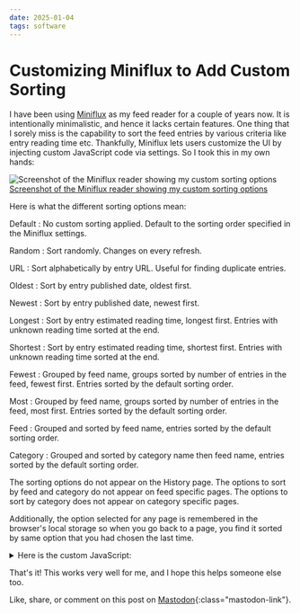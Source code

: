 ```yaml
---
date: 2025-01-04
tags: software
---
```


# Customizing Miniflux to Add Custom Sorting

I have been using [Miniflux](https://miniflux.app/) as my feed reader for a couple of years now. It is intentionally minimalistic, and hence it lacks certain features. One thing that I sorely miss is the capability to sort the feed entries by various criteria like entry reading time etc. Thankfully, Miniflux lets users customize the UI by injecting custom JavaScript code via settings. So I took this in my own hands:

![Screenshot of the Miniflux reader showing my custom sorting options](https://fantastic.earth/system/media_attachments/files/113/769/651/212/783/903/original/dfe5435c5346c89d.png "Screenshot of the customized Miniflux reader web app showing a dropdown of sorting options")
[Screenshot of the Miniflux reader showing my custom sorting options](https://fantastic.earth/system/media_attachments/files/113/769/651/212/783/903/original/dfe5435c5346c89d.png)

Here is what the different sorting options mean:

Default
: No custom sorting applied. Default to the sorting order specified in the Miniflux settings.

Random
: Sort randomly. Changes on every refresh.

URL
: Sort alphabetically by entry URL. Useful for finding duplicate entries.

Oldest
: Sort by entry published date, oldest first.

Newest
: Sort by entry published date, newest first.

Longest
: Sort by entry estimated reading time, longest first. Entries with unknown reading time sorted at the end.

Shortest
: Sort by entry estimated reading time, shortest first. Entries with unknown reading time sorted at the end.

Fewest
: Grouped by feed name, groups sorted by number of entries in the feed, fewest first. Entries sorted by the default sorting order.

Most
: Grouped by feed name, groups sorted by number of entries in the feed, most first. Entries sorted by the default sorting order.

Feed
: Grouped and sorted by feed name, entries sorted by the default sorting order.

Category
: Grouped and sorted by category name then feed name, entries sorted by the default sorting order.

The sorting options do not appear on the History page. The options to sort by feed and category do
not appear on feed specific pages. The options to sort by category does
not appear on category specific pages.

Additionally, the option selected for any page is remembered in the browser's local storage so
when you go back to a page, you find it sorted by same option that you had chosen the last time.

<details markdown="1">
<summary>Here is the custom JavaScript:</summary>

```js
(function () {
  "use strict";

  function entryFeed(e) {
    return e.querySelector(".item-meta-info-title a").getAttribute("title");
  }

  function entryCategory(e) {
    return e.querySelector(".category").innerText;
  }

  function entryTime(e) {
    return e.querySelector(".item-meta-info-timestamp time").dateTime;
  }

  function entryUrl(e) {
    return e
      .querySelector(".item-meta-icons-external-url a")
      .href.split("://")[1];
  }

  function entryReadingTime(e) {
    const ertE = e.querySelector(".item-meta-info-reading-time");
    return ertE == null ? null : parseInt(ertE.innerText);
  }

  function sortEntriesBy(entries, f, comparator) {
    return entries
      .map((e) => [f(e), e])
      .sort(comparator)
      .map(([_, e]) => e);
  }

  function sortEntries(entries, sortMode) {
    if (entries.length < 2) {
      return entries;
    }

    switch (sortMode) {
      case "random":
        return sortEntriesBy(entries, (_) => Math.random());

      case "url":
        return sortEntriesBy(entries, entryUrl);

      case "fewest":
        return Array.from(Map.groupBy(entries, entryFeed).values())
          .sort((a, b) => a.length > b.length)
          .flat();
      case "most":
        return Array.from(Map.groupBy(entries, entryFeed).values())
          .sort((a, b) => a.length < b.length)
          .flat();

      case "oldest":
        return sortEntriesBy(entries, entryTime);
      case "newest":
        return sortEntriesBy(entries, entryTime).reverse();

      case "shortest":
        return sortEntriesBy(entries, entryReadingTime, ([a], [b]) =>
          a == null ? 1 : b == null ? -1 : a - b,
        );
      case "longest":
        return sortEntriesBy(entries, entryReadingTime, ([a], [b]) =>
          a == null ? 1 : b == null ? -1 : b - a,
        );

      case "feed":
        return sortEntriesBy(entries, entryFeed);
      case "category":
        return sortEntriesBy(
          entries,
          (e) => entryCategory(e) + "-" + entryFeed(e),
        );

      default:
        return entries;
    }
  }

  function setupSortModeSelector() {
    const entries = Array.from(
      document.querySelectorAll(
        ".items .entry-item:not(:has(.item-title a[href^='/history']))",
      ),
    );
    if (entries.length < 2) {
      return;
    }

    const path = window.location.pathname;
    const lsKey = path + "-sortmode";
    const sortMode = localStorage.getItem(lsKey);
    const ph = document.querySelector(".page-header");
    const sortOpts = document.createElement("select");
    sortOpts.id = "sortmode";

    const options = [
      "Default",
      "Random",
      "URL",
      "Oldest",
      "Newest",
      "Longest",
      "Shortest",
    ];
    if (path.startsWith("/unread")) {
      options.push("Fewest", "Most", "Feed", "Category");
    } else if (path.startsWith("/category")) {
      options.push("Fewest", "Most", "Feed");
    }

    for (const opt of options) {
      const optE = document.createElement("option");
      optE.text = opt;
      optE.value = opt.toLowerCase();
      if (optE.value === sortMode) {
        optE.selected = true;
      }
      sortOpts.appendChild(optE);
    }
    ph.insertBefore(sortOpts, ph.querySelector("#page-header-title"));
    sortOpts.onchange = function (event) {
      const sortMode = event.target.value;
      sortEntries(entries, sortMode).forEach((e, i) => (e.style.order = i));
      localStorage.setItem(lsKey, sortMode);
    };

    if (sortMode != null) {
      sortEntries(entries, sortMode).forEach((e, i) => (e.style.order = i));
    }
  }

  document.addEventListener("DOMContentLoaded", function () {
    setupSortModeSelector();
  });
})();
```

</details>

That's it! This works very well for me, and I hope this helps someone else too.

Like, share, or comment on this post on [Mastodon](https://fantastic.earth/@abnv/113769651292830575){:class="mastodon-link"}.
